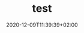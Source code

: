 ---
title: "test"
date: 2020-12-09T11:39:39+02:00 
draft: false
exceptions:
- dsm3
jurisdictions:
- NL
score: 3
description: "" 
beneficiaries:
- 
purposes: 
- 
usage:
- 
subjectmatter:
- 
compensation: ""
attribution: ""
otherConditions: 
- 
remarks: ""
link: ""
---